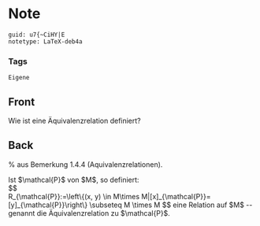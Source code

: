 # Note
```
guid: u7{~CiHY|E
notetype: LaTeX-deb4a
```

### Tags
```
Eigene
```

## Front
Wie ist eine Äquivalenzrelation definiert?

## Back
% aus Bemerkung 1.4.4 (Aquivalenzrelationen). <div>
</div><div>Ist $<span>\mathcal{P}$ von $M$, so definiert:</span><div><span>$$</span><div>R_{\mathcal{P}}:=\left\{(x, y) \in M\times M|[x]_{\mathcal{P}}=[y]_{\mathcal{P}}\right\} \subseteq M \times M
$$
eine Relation auf $M$ -- genannt die Äquivalenzrelation zu $\mathcal{P}$.</div></div></div>

